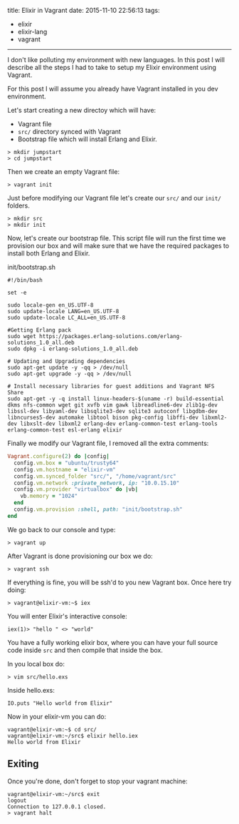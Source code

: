 title: Elixir in Vagrant
date: 2015-11-10 22:56:13
tags:
  - elixir
  - elixir-lang
  - vagrant
---

I don't like polluting my environment with new languages. In this post I will describe all the steps I had to take to setup my Elixir environment using Vagrant.

For this post I will assume you already have Vagrant installed in you dev environment.

Let's start creating a new directoy which will have:

* Vagrant file
* `src/` directory synced with Vagrant
* Bootstrap file which will install Erlang and Elixir.

```
> mkdir jumpstart
> cd jumpstart
```

Then we create an empty Vagrant file:

```
> vagrant init
```

Just before modifying our Vagrant file let's create our `src/` and our `init/` folders.
```
> mkdir src
> mkdir init
```

Now, let's create our bootstrap file. This script file will run the first time we provision our box and will make sure that we have the required packages to install both Erlang and Elixir.

init/bootstrap.sh
```
#!/bin/bash

set -e

sudo locale-gen en_US.UTF-8
sudo update-locale LANG=en_US.UTF-8
sudo update-locale LC_ALL=en_US.UTF-8

#Getting Erlang pack
sudo wget https://packages.erlang-solutions.com/erlang-solutions_1.0_all.deb
sudo dpkg -i erlang-solutions_1.0_all.deb

# Updating and Upgrading dependencies
sudo apt-get update -y -qq > /dev/null
sudo apt-get upgrade -y -qq > /dev/null

# Install necessary libraries for guest additions and Vagrant NFS Share
sudo apt-get -y -q install linux-headers-$(uname -r) build-essential dkms nfs-common wget git xvfb vim gawk libreadline6-dev zlib1g-dev libssl-dev libyaml-dev libsqlite3-dev sqlite3 autoconf libgdbm-dev libncurses5-dev automake libtool bison pkg-config libffi-dev libxml2-dev libxslt-dev libxml2 erlang-dev erlang-common-test erlang-tools erlang-common-test esl-erlang elixir 
```

Finally we modify our Vagrant file, I removed all the extra comments:

```ruby
Vagrant.configure(2) do |config|
  config.vm.box = "ubuntu/trusty64"
  config.vm.hostname = "elixir-vm"
  config.vm.synced_folder "src/", "/home/vagrant/src"
  config.vm.network :private_network, ip: "10.0.15.10"
  config.vm.provider "virtualbox" do |vb|
    vb.memory = "1024"
  end
  config.vm.provision :shell, path: "init/bootstrap.sh"
end
```

We go back to our console and type:
```
> vagrant up
```

After Vagrant is done provisioning our box we do:
```
> vagrant ssh
```

If everything is fine, you will be ssh'd to you new Vagrant box. Once here try doing:

```
> vagrant@elixir-vm:~$ iex
```

You will enter Elixir's interactive console:

```
iex(1)> "hello " <> "world"
```

You have a fully working elixir box, where you can have your full source code inside `src` and then compile that inside the box.

In you local box do:

```
> vim src/hello.exs
```

Inside hello.exs:

```
IO.puts "Hello world from Elixir"
```

Now in your elixir-vm you can do:

```
vagrant@elixir-vm:~$ cd src/
vagrant@elixir-vm:~/src$ elixir hello.iex
Hello world from Elixir
```

## Exiting
Once you're done, don't forget to stop your vagrant machine:

```
vagrant@elixir-vm:~/src$ exit
logout
Connection to 127.0.0.1 closed.
> vagrant halt
```
